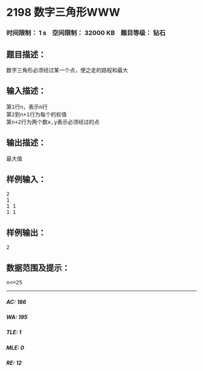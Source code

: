 # 2198 数字三角形WWW   
### 时间限制： 1 s&nbsp;&nbsp;&nbsp;&nbsp;空间限制： 32000 KB&nbsp;&nbsp;&nbsp;&nbsp;题目等级： 钻石  
## 题目描述：  

<pre>
数字三角形必须经过某一个点，使之走的路程和最大
</pre>
  
  
## 输入描述：  

<pre>
第1行n，表示n行   
第2到n+1行为每个的权值  
第n+2行为两个数x,y表示必须经过的点
</pre>
  
  
## 输出描述：  

<pre>
最大值
</pre>
  
  
## 样例输入：  

<pre>
2  
1  
1 1  
1 1
</pre>
  
  
## 样例输出：  

<pre>
2
</pre>
  
  
## 数据范围及提示：  

<pre>
n<=25
</pre>
  
  
***  

##### AC: 186  
##### WA: 195  
##### TLE: 1  
##### MLE: 0  
##### RE: 12  
